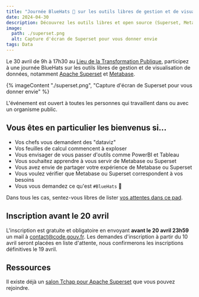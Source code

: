 ```yaml
---
title: "Journée BlueHats 🧢 sur les outils libres de gestion et de visualisation de données"
date: 2024-04-30
description: Découvrez les outils libres et open source (Superset, Metabase, etc.) pour la gestion collaborative et la visualisation de données
image:
  path: ./superset.png
  alt: Capture d'écran de Superset pour vous donner envie
tags: Data
---
```


Le 30 avril de 9h à 17h30 au [Lieu de la Transformation Publique](https://www.modernisation.gouv.fr/diffuser-linnovation-publique/le-lieu-de-la-transformation-publique), participez à une journée BlueHats sur les outils libres de gestion et de visualisation de données, notamment [Apache Superset](https://code.gouv.fr/sill/detail?name=Apache%20Superset) et [Metabase](https://code.gouv.fr/sill/detail?name=Metabase).

{% imageContent "./superset.png", "Capture d'écran de Superset pour vous donner envie" %}

L'événement est ouvert à toutes les personnes qui travaillent dans ou avec un organisme public.

## Vous êtes en particulier les bienvenus si...

- Vos chefs vous demandent des "dataviz"
- Vos feuilles de calcul commencent à exploser
- Vous envisager de vous passer d'outils comme PowerBI et Tableau
- Vous souhaitez apprendre à vous servir de Metabase ou Superset
- Vous avez envie de partager votre expérience de Metabase ou Superset
- Vous voulez vérifier que Metabase ou Superset correspondent à vos besoins
- Vous vous demandez ce qu'est `#BlueHats` 🧢

Dans tous les cas, sentez-vous libres de lister [vos attentes dans ce pad](https://pad.numerique.gouv.fr/rvl7I8tpRw-EHUGlxxaXaQ#).

## Inscription avant le 20 avril

L'inscription est gratuite et obligatoire en envoyant **avant le 20 avril 23h59** un mail à [contact@code.gouv.fr](mailto:contact@code.gouv.fr?subject=Participation%20à%20la%20journée%20🧢%20du%2030%20avril).  Les demandes d'inscription à partir du 10 avril seront placées en liste d'attente, nous confirmerons les inscriptions définitives le 19 avril.

## Ressources

Il existe déjà un [salon Tchap pour Apache Superset](https://tchap.gouv.fr/#/room/#Programme10LoutildevisualisationdesdonnesdeltatPuvO4oGZW9:agent.interieur.tchap.gouv.fr) que vous pouvez rejoindre.
